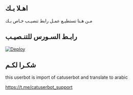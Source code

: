 ## اهـلا بـك
مـن هـنا تستطيـع عمـل رابط تنصيـب خـاص بـك

## رابـط السـورس للتنـصيـب

[![Deploy](https://www.herokucdn.com/deploy/button.svg)](https://heroku.com/deploy?template=https://github.com/rnoshmr5/jmthon)

## شكـرا لكـم 


this userbot is import of catuserbot and translate to arabic

https://t.me/catuserbot_support
